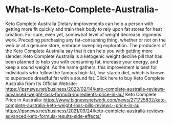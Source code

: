 # What-Is-Keto-Complete-Australia-
Keto Complete Australia Dietary improvements can help a person with getting more fit quickly and train their body to rely upon fat stores for heat creation. For sure, even yet, somewhat level of weight decrease regimens work. Preceding purchasing any fat-consuming thing, whether or not on the web or at a genuine store, embrace sweeping exploration. The producers of the Keto Complete Australia say that it can help you with getting more slender. Keto Complete Australia is a ketogenic weight decline pill that has been planned to help you with consuming fat, increase your energy, and keep a sound weight. As the name gathers, this improvement is best for individuals who follow the famous high-fat, low-starch diet, which is known to supersede dreadful fat with a sound fat. Click here to buy Keto Complete Australia from Its Official Website: https://ipsnews.net/business/2022/02/14/keto-complete-australia-reviews-advanced-weight-loss-formula-ingredients-price-in-au/  Keto Complete Price in Australia: https://www.bignewsnetwork.com/news/271725832/keto-complete-australia-keto-weight-loss-pills-reviews--price-in-au  https://ipsnews.net/business/2021/09/24/keto-complete-australia-reviews-advanced-keto-formula-results-side-effects/
